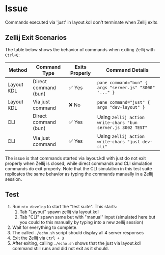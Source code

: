 # Issue

Commands executed via 'just' in layout.kdl don't terminate when Zellij exits.


## Zellij Exit Scenarios

The table below shows the behavior of commands when exiting Zellij with `Ctrl+Q`:

| Method     | Command Type         | Exits Properly | Command Details                                             |
| ---------- | -------------------- | -------------- | ----------------------------------------------------------- |
| Layout KDL | Direct command (bun) | ✅ Yes          | `pane command="bun" { args "server.js" "3000" "..." }`      |
| Layout KDL | Via just command     | ❌ No           | `pane command="just" { args "dev-layout" }`                 |
| CLI        | Direct command (bun) | ✅ Yes          | Using `zellij action write-chars "bun server.js 3002 TEST"` |
| CLI        | Via just command     | ✅ Yes          | Using `zellij action write-chars "just dev-cli"`            |

The issue is that commands started via layout.kdl with just do not exit properly when Zellij is closed, while direct commands and CLI simulation commands do exit properly. Note that the CLI simulation in this test suite replicates the same behavior as typing the commands manually in a Zellij session.

## Test

1. Run `nix develop` to start the "test suite". This starts:
   1. Tab "Layout" spawn zellij via layout.kdl
   2. Tab "CLI" spawn same but with "manual" input (simulated here but you could to this manually by typing into a new zellij session)
2. Wait for everything to complete.
3. The called `./echo.sh` script should display all 4 server responses
4. Exit the Zellij via `Ctrl + Q`
5. After exiting, calling `./echo.sh` shows that the just via layout.kdl command still runs and did not exit as it should.


